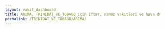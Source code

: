 ```yaml
---
layout: vakit_dashboard
title: ARIMA, TRINIDAT_VE_TOBAGO için iftar, namaz vakitleri ve hava durumu - ilçe/eyalet seç
permalink: /TRINIDAT_VE_TOBAGO/ARIMA/
---
```


<script type="text/javascript">
  var GLOBAL_COUNTRY = 'TRINIDAT_VE_TOBAGO';
  var GLOBAL_CITY = 'ARIMA';
  var GLOBAL_STATE = '';
  var lat = 72;
  var lon = 21;
</script>

